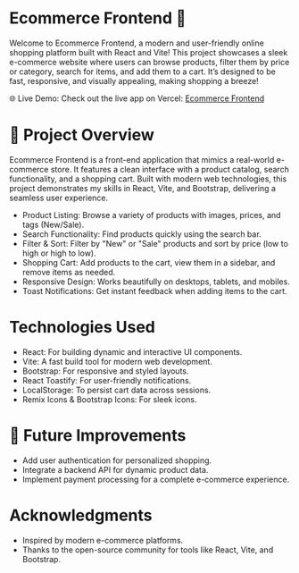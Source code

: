 # Ecommerce Frontend 🛒

Welcome to Ecommerce Frontend, a modern and user-friendly online shopping platform built with React and Vite! This project showcases a sleek e-commerce website where users can browse products, filter them by price or category, search for items, and add them to a cart. It’s designed to be fast, responsive, and visually appealing, making shopping a breeze!

🌐 Live Demo: Check out the live app on Vercel: [Ecommerce Frontend](https://ecommerce-frontend-liart-gamma.vercel.app/)

# 📸 Project Overview

Ecommerce Frontend is a front-end application that mimics a real-world e-commerce store. It features a clean interface with a product catalog, search functionality, and a shopping cart. Built with modern web technologies, this project demonstrates my skills in React, Vite, and Bootstrap, delivering a seamless user experience.
* Product Listing: Browse a variety of products with images, prices, and tags (New/Sale).
* Search Functionality: Find products quickly using the search bar.
* Filter & Sort: Filter by "New" or "Sale" products and sort by price (low to high or high to low).
* Shopping Cart: Add products to the cart, view them in a sidebar, and remove items as needed.
* Responsive Design: Works beautifully on desktops, tablets, and mobiles.
* Toast Notifications: Get instant feedback when adding items to the cart.

# Technologies Used
* React: For building dynamic and interactive UI components.
* Vite: A fast build tool for modern web development.
* Bootstrap: For responsive and styled layouts.
* React Toastify: For user-friendly notifications.
* LocalStorage: To persist cart data across sessions.
* Remix Icons & Bootstrap Icons: For sleek icons.

# 🎯 Future Improvements
* Add user authentication for personalized shopping.
* Integrate a backend API for dynamic product data.
* Implement payment processing for a complete e-commerce experience.

# Acknowledgments
* Inspired by modern e-commerce platforms.
* Thanks to the open-source community for tools like React, Vite, and Bootstrap.
